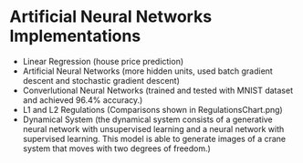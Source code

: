 # Artificial Neural Networks Implementations
- Linear Regression (house price prediction)
- Artificial Neural Networks (more hidden units, used batch gradient descent and stochastic gradient descent)
- Converlutional Neural Networks (trained and tested with MNIST dataset and achieved 96.4% accuracy.)
- L1 and L2 Regulations (Comparisons shown in RegulationsChart.png)
- Dynamical System (the dynamical system consists of a generative neural network with unsupervised learning and a neural network with supervised learning. This model is able to generate images of a crane system that moves with two degrees of freedom.)
